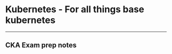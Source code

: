 # Kubernetes - For all things base kubernetes

---------------------------
CKA Exam prep notes
---------------------------

